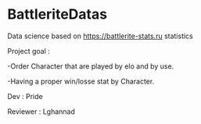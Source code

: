 # BattleriteDatas
Data science based on https://battlerite-stats.ru statistics

Project goal :

  -Order Character that are played by elo and by use.
  
  -Having a proper win/losse stat by Character.
  
Dev : Pride

Reviewer : Lghannad

